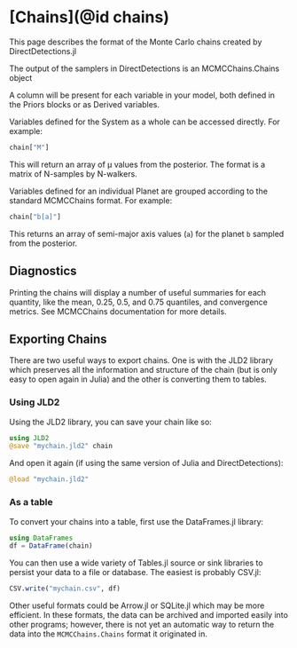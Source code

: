 # [Chains](@id chains)

This page describes the format of the Monte Carlo chains created by DirectDetections.jl


The output of the samplers in DirectDetections is an MCMCChains.Chains object

A column will be present for each variable in your model, both defined in the Priors blocks or as Derived variables. 

Variables defined for the System as a whole can be accessed directly. For example:
```julia
chain["M"]
```
This will return an array of μ values from the posterior. The format is a matrix of N-samples by N-walkers.

Variables defined for an individual Planet are grouped according to the standard MCMCChains format. For example:
```julia
chain["b[a]"]
```
This returns an array of semi-major axis values (`a`) for the planet `b` sampled from the posterior.

## Diagnostics
Printing the chains will display a number of useful summaries for each quantity, like the mean, 0.25, 0.5, and 0.75 quantiles, and convergence metrics. See MCMCChains documentation for more details.

## Exporting Chains
There are two useful ways to export chains. One is with the JLD2 library which preserves all the information and structure of the chain (but is only easy to open again in Julia) and the other is converting them to tables.

### Using JLD2
Using the JLD2 library, you can save your chain like so:
```julia
using JLD2
@save "mychain.jld2" chain
```
And open it again (if using the same version of Julia and DirectDetections):
```julia
@load "mychain.jld2"
```

### As a table
To convert your chains into a table, first use the DataFrames.jl library:
```julia
using DataFrames
df = DataFrame(chain)
```

You can then use a wide variety of Tables.jl source or sink libraries to persist your data to a file or database. The easiest is probably CSV.jl:

```julia
CSV.write("mychain.csv", df)
```

Other useful formats could be Arrow.jl or SQLite.jl which may be more efficient.
In these formats, the data can be archived and imported easily into other programs; however, there is not yet an automatic way to return the data into the `MCMCChains.Chains` format it originated in.